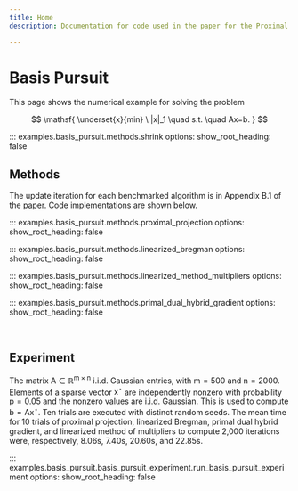 ```yaml
---
title: Home
description: Documentation for code used in the paper for the Proximal Projection (PP) algorithm.

---
```


# Basis Pursuit

This page shows the numerical example for solving the problem

$$
    \mathsf{ \underset{x}{min} \ |x|_1 \quad s.t. \quad Ax=b. }
$$

::: examples.basis_pursuit.methods.shrink
    options:
      show_root_heading: false

## Methods

The update iteration for each benchmarked algorithm is in Appendix B.1 of the [paper](https://arxiv.org/abs/2407.16998). Code implementations are shown below.

::: examples.basis_pursuit.methods.proximal_projection
    options:
      show_root_heading: false

::: examples.basis_pursuit.methods.linearized_bregman
    options:
      show_root_heading: false

::: examples.basis_pursuit.methods.linearized_method_multipliers
    options:
      show_root_heading: false

::: examples.basis_pursuit.methods.primal_dual_hybrid_gradient
    options:
      show_root_heading: false

<br>

## Experiment

The matrix $\mathsf{A \in \mathbb{R}^{m\times n}}$ i.i.d. Gaussian entries, with $\mathsf{m=500}$ and $\mathsf{n=2000}$. Elements of a sparse vector $\mathsf{x^\star}$ are independently nonzero with probability $\mathsf{p = 0.05}$ and the nonzero values are i.i.d. Gaussian. This is used to compute $\mathsf{b = Ax^\star}$. Ten trials are executed with distinct random seeds. The mean time for 10 trials of proximal projection, linearized Bregman, primal dual hybrid gradient, and linearized method of multipliers to compute 2,000 iterations were, respectively, 8.06s, 7.40s, 20.60s, and 22.85s.

::: examples.basis_pursuit.basis_pursuit_experiment.run_basis_pursuit_experiment
    options:
      show_root_heading: false

<br>
